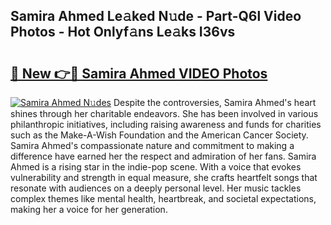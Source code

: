 ## Samira Ahmed Le𝚊ked N𝚞de - Part-Q6l Video Photos - Hot Onlyf𝚊ns Le𝚊ks I36vs

# <h2><a href="http://ab75502.deff.icu/?id=Samira+Ahmed">🔗 New 👉🔴 Samira Ahmed VIDEO Photos</a></h2>

[![Samira Ahmed N𝚞des](https://i.imgur.com/rIISA9y.gif)](http://ab75502.deff.icu/?id=Samira+Ahmed)
Despite the controversies, Samira Ahmed's heart shines through her charitable endeavors. She has been involved in various philanthropic initiatives, including raising awareness and funds for charities such as the Make-A-Wish Foundation and the American Cancer Society. Samira Ahmed's compassionate nature and commitment to making a difference have earned her the respect and admiration of her fans. Samira Ahmed is a rising star in the indie-pop scene. With a voice that evokes vulnerability and strength in equal measure, she crafts heartfelt songs that resonate with audiences on a deeply personal level. Her music tackles complex themes like mental health, heartbreak, and societal expectations, making her a voice for her generation.
